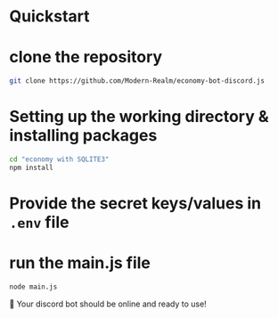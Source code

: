 # Quickstart

# clone the repository

```sh
git clone https://github.com/Modern-Realm/economy-bot-discord.js
```

# Setting up the working directory & installing packages

```sh
cd "economy with SQLITE3"
npm install
```

# Provide the secret keys/values in `.env` file

# run the main.js file

```sh
node main.js
```

🎉 Your discord bot should be online and ready to use!

